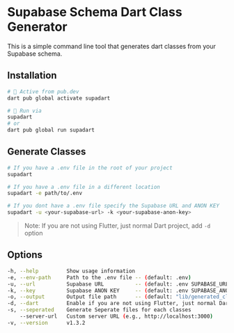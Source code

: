 # Supabase Schema Dart Class Generator

This is a simple command line tool that generates dart classes from your Supabase schema.

## Installation

```bash
# 🎯 Active from pub.dev
dart pub global activate supadart
```

```bash
# 🚀 Run via
supadart
# or
dart pub global run supadart
```

## Generate Classes

```bash
# If you have a .env file in the root of your project
supadart

# If you have a .env file in a different location
supadart -e path/to/.env

# If you dont have a .env file specify the Supabase URL and ANON KEY
supadart -u <your-supabase-url> -k <your-supabase-anon-key>
```

> Note: If you are not using Flutter, just normal Dart project, add `-d` option

## Options

```bash
-h, --help         Show usage information
-e, --env-path     Path to the .env file -- (default: .env)
-u, --url          Supabase URL          -- (default: .env SUPABASE_URL)
-k, --key          Supabase ANON KEY     -- (default: .env SUPABASE_ANON_KEY)
-o, --output       Output file path      -- (default: "lib/generated_classes.dart" or "lib/models/" if --seperated is enabled)
-d, --dart         Enable if you are not using Flutter, just normal Dart project
-s, --seperated    Generate Seperate files for each classes
    --server-url   Custom server URL (e.g., http://localhost:3000)
-v, --version      v1.3.2
```
